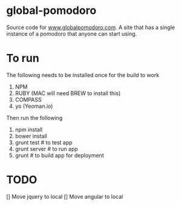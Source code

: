 global-pomodoro
===============

Source code for www.globalpomodoro.com. A site that has a single instance of a pomodoro that anyone can start using.


To run
======

The following needs to be installed once for the build to work

1. NPM
2. RUBY (MAC will need BREW to install this)
3. COMPASS
4. yo (Yeoman.io)

Then run the following

1. npm install
2. bower install
3. grunt test # to test app
4. grunt server # to run app
5. grunt # to build app for deployment


TODO
====
[] Move jquery to local
[] Move angular to local

